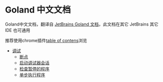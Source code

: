 # Goland 中文文档
Goland中文文档，翻译自 [JetBrains Goland 文档](https://www.jetbrains.com/help/go/meet-the-product.html)，此文档在其它 JetBrains 其它 IDE 也可通用

推荐使用chrome插件[table of contens](https://chrome.google.com/webstore/detail/table-of-contents-sidebar/ohohkfheangmbedkgechjkmbepeikkej)浏览

- [调试](调试/调试.md)
  - [断点](调试/断点.md)
  - [启动调试器会话](调试/启动调试器会话.md)
  - [检查暂停的程序](调试/检查暂停的程序.md)
  - [单步执行程序](调试/单步执行程序.md)